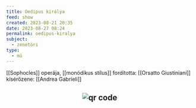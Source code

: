 ```yaml
---
title: Oedipus királya
feed: show
created: 2023-08-21 20:35
date: 2023-08-27 08:24
permalink: oedipus-kiralya
subject:
  - zenetöri
type:
  - mű
---
```


[[Sophocles]] operája, [[monódikus stílus]]
fordította: [[Orsatto Giustiniani]]
kísérőzene: [[Andrea Gabrieli]]



## <p style="text-align: center;"><img src="https://chart.googleapis.com/chart?cht=qr&chl=https://notes.andrasdenes.com/oedipus-kiralya&chs=180x180&choe=UTF-8&chld=L|2" alt="qr code"></p>

